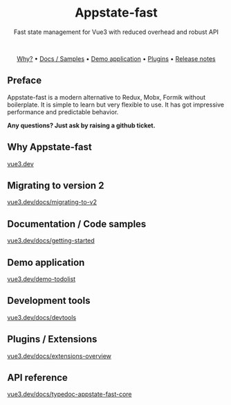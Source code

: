 <h1 align="center">
  Appstate-fast
</h1>

<p align="center">
  Fast state management for Vue3 with reduced overhead and robust API
</p>
<br/>

<p align="center">
  <a href="https://vue3.dev">Why?</a> •
  <a href="https://vue3.dev/docs/getting-started">Docs / Samples</a> •
  <a href="https://vue3.dev/demo-todolist">Demo application</a> •
  <a href="https://vue3.dev/docs/extensions-overview">Plugins</a> •
  <a href="https://vue3.dev/blog/tags/releases">Release notes</a>
</p>

## Preface

Appstate-fast is a modern alternative to Redux, Mobx, Formik without boilerplate. It is simple to learn but very flexible to use. It has got impressive performance and predictable behavior.

**Any questions? Just ask by raising a github ticket.**

## Why Appstate-fast

[vue3.dev](https://vue3.dev)

## Migrating to version 2

[vue3.dev/docs/migrating-to-v2](https://vue3.dev/docs/migrating-to-v2)

## Documentation / Code samples

[vue3.dev/docs/getting-started](https://vue3.dev/docs/getting-started)

## Demo application

[vue3.dev/demo-todolist](https://vue3.dev/demo-todolist)

## Development tools

[vue3.dev/docs/devtools](https://vue3.dev/docs/devtools)

## Plugins / Extensions

[vue3.dev/docs/extensions-overview](https://vue3.dev/docs/extensions-overview)

## API reference

[vue3.dev/docs/typedoc-appstate-fast-core](https://vue3.dev/docs/typedoc-appstate-fast-core)
